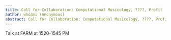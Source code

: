 ```yaml
---
title: Call for Collaboration: Computational Musicology, ????, Profit
author: whoami (Anonymous)
abstract: Call for Collaboration: Computational Musicology, ????, Profit
---
```


Talk at FARM at 1520-1545 PM
